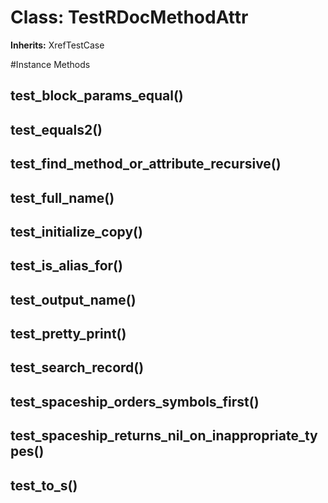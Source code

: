 # Class: TestRDocMethodAttr
**Inherits:** XrefTestCase
    




#Instance Methods
## test_block_params_equal() [](#method-i-test_block_params_equal)

## test_equals2() [](#method-i-test_equals2)

## test_find_method_or_attribute_recursive() [](#method-i-test_find_method_or_attribute_recursive)

## test_full_name() [](#method-i-test_full_name)

## test_initialize_copy() [](#method-i-test_initialize_copy)

## test_is_alias_for() [](#method-i-test_is_alias_for)

## test_output_name() [](#method-i-test_output_name)

## test_pretty_print() [](#method-i-test_pretty_print)

## test_search_record() [](#method-i-test_search_record)

## test_spaceship_orders_symbols_first() [](#method-i-test_spaceship_orders_symbols_first)

## test_spaceship_returns_nil_on_inappropriate_types() [](#method-i-test_spaceship_returns_nil_on_inappropriate_types)

## test_to_s() [](#method-i-test_to_s)

